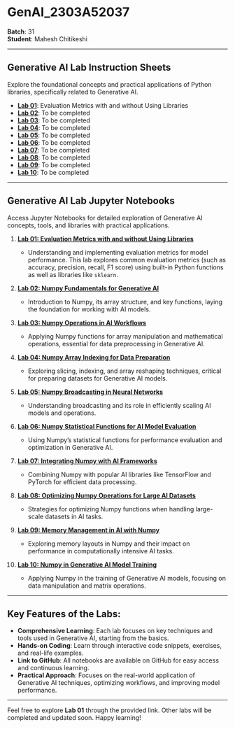 # **GenAI_2303A52037**  
**Batch**: 31  
**Student**: Mahesh Chitikeshi  

---

## **Generative AI Lab Instruction Sheets**  
Explore the foundational concepts and practical applications of Python libraries, specifically related to Generative AI.

- **[Lab 01]()**: Evaluation Metrics with and without Using Libraries  
- **[Lab 02](https://github.com/Mahesh-ch06/GenAI_2303A52037/blob/main/GenAI-Assignment-2.pdf)**: To be completed  
- **[Lab 03](#)**: To be completed  
- **[Lab 04](#)**: To be completed  
- **[Lab 05](#)**: To be completed  
- **[Lab 06](#)**: To be completed  
- **[Lab 07](#)**: To be completed  
- **[Lab 08](#)**: To be completed  
- **[Lab 09](#)**: To be completed  
- **[Lab 10](#)**: To be completed  

---

## **Generative AI Lab Jupyter Notebooks**  
Access Jupyter Notebooks for detailed exploration of Generative AI concepts, tools, and libraries with practical applications.

1. **[Lab 01: Evaluation Metrics with and without Using Libraries]()**  
   - Understanding and implementing evaluation metrics for model performance. This lab explores common evaluation metrics (such as accuracy, precision, recall, F1 score) using built-in Python functions as well as libraries like `sklearn`.

2. **[Lab 02: Numpy Fundamentals for Generative AI](https://github.com/Mahesh-ch06/GenAI_2303A52037/blob/main/2303A52037_GenAI_A2.ipynb)**  
   - Introduction to Numpy, its array structure, and key functions, laying the foundation for working with AI models.

3. **[Lab 03: Numpy Operations in AI Workflows](#)**  
   - Applying Numpy functions for array manipulation and mathematical operations, essential for data preprocessing in Generative AI.

4. **[Lab 04: Numpy Array Indexing for Data Preparation](#)**  
   - Exploring slicing, indexing, and array reshaping techniques, critical for preparing datasets for Generative AI models.

5. **[Lab 05: Numpy Broadcasting in Neural Networks](#)**  
   - Understanding broadcasting and its role in efficiently scaling AI models and operations.

6. **[Lab 06: Numpy Statistical Functions for AI Model Evaluation](#)**  
   - Using Numpy’s statistical functions for performance evaluation and optimization in Generative AI.

7. **[Lab 07: Integrating Numpy with AI Frameworks](#)**  
   - Combining Numpy with popular AI libraries like TensorFlow and PyTorch for efficient data processing.

8. **[Lab 08: Optimizing Numpy Operations for Large AI Datasets](#)**  
   - Strategies for optimizing Numpy functions when handling large-scale datasets in AI tasks.

9. **[Lab 09: Memory Management in AI with Numpy](#)**  
   - Exploring memory layouts in Numpy and their impact on performance in computationally intensive AI tasks.

10. **[Lab 10: Numpy in Generative AI Model Training](#)**  
    - Applying Numpy in the training of Generative AI models, focusing on data manipulation and matrix operations.

---

## **Key Features of the Labs:**

- **Comprehensive Learning**: Each lab focuses on key techniques and tools used in Generative AI, starting from the basics.
- **Hands-on Coding**: Learn through interactive code snippets, exercises, and real-life examples.
- **Link to GitHub**: All notebooks are available on GitHub for easy access and continuous learning.
- **Practical Approach**: Focuses on the real-world application of Generative AI techniques, optimizing workflows, and improving model performance.

---

Feel free to explore **Lab 01** through the provided link. Other labs will be completed and updated soon. Happy learning!

